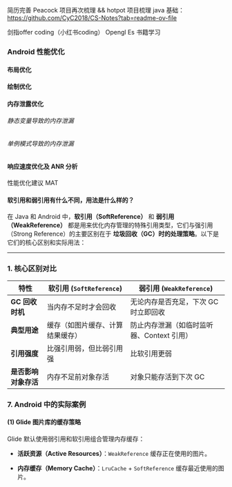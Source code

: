 简历完善
Peacock 项目再次梳理  && hotpot 项目梳理
java 基础： https://github.com/CyC2018/CS-Notes?tab=readme-ov-file

剑指offer coding（小红书coding）
Opengl Es 书籍学习


### Android 性能优化
#### 布局优化
#### 绘制优化
#### 内存泄露优化
######   静态变量导致的内存泄漏
######   单例模式导致的内存泄漏
#### 响应速度优化及 ANR 分析


性能优化建议 
MAT

#### 软引用和弱引用有什么不同，用法是什么样的？
在 Java 和 Android 中，**软引用（SoftReference）** 和 **弱引用（WeakReference）** 都是用来优化内存管理的特殊引用类型，它们与强引用（Strong Reference）的主要区别在于 **垃圾回收（GC）时的处理策略**。以下是它们的核心区别和实际用法：

---

### **1. 核心区别对比**

|特性|软引用 (`SoftReference`)|弱引用 (`WeakReference`)|
|---|---|---|
|**GC 回收时机**|当内存不足时才会回收|无论内存是否充足，下次 GC 时立即回收|
|**典型用途**|缓存（如图片缓存、计算结果缓存）|防止内存泄漏（如临时监听器、Context 引用）|
|**引用强度**|比强引用弱，但比弱引用强|比软引用更弱|
|**是否影响对象存活**|内存不足前对象存活|对象只能存活到下次 GC|

### **7. Android 中的实际案例**

#### **(1) Glide 图片库的缓存策略**

Glide 默认使用弱引用和软引用组合管理内存缓存：

- **活跃资源（Active Resources）**：`WeakReference` 缓存正在使用的图片。
    
- **内存缓存（Memory Cache）**：`LruCache` + `SoftReference` 缓存最近使用的图片。